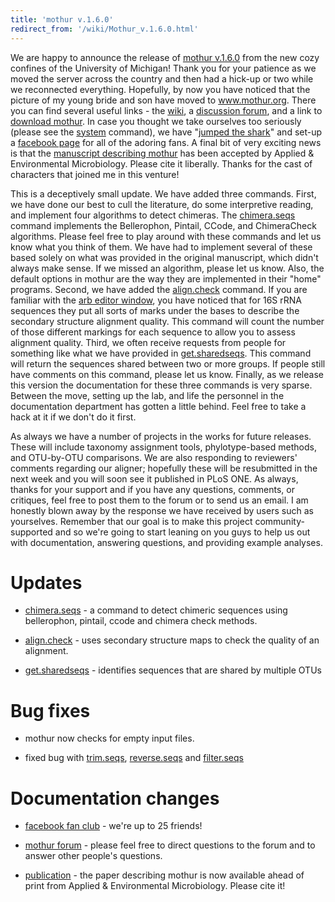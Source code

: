 ```yaml
---
title: 'mothur v.1.6.0'
redirect_from: '/wiki/Mothur_v.1.6.0.html'
---
```

We are happy to announce the release of [mothur
v.1.6.0](/wiki/mothur_v.1.6.0) from the new cozy confines of the
University of Michigan! Thank you for your patience as we moved the
server across the country and then had a hick-up or two while we
reconnected everything. Hopefully, by now you have noticed that the
picture of my young bride and son have moved to www.mothur.org. There
you can find several useful links - the [ wiki](/wiki), a
[discussion forum](https://mothur.org/forum), and a link to [download
mothur](/wiki/download_mothur). In case you thought we take
ourselves too seriously (please see the [system](/wiki/system)
command), we have "[jumped the
shark](https://en.wikipedia.org/wiki/Jumping_the_shark)" and set-up a [facebook
page](https://www.facebook.com/pages/mothur/133966409231) for all of the
adoring fans. A final bit of very exciting news is that the [manuscript
describing
mothur](https://aem.asm.org/cgi/content/abstract/AEM.01541-09v1) has been
accepted by Applied & Environmental Microbiology. Please cite it
liberally. Thanks for the cast of characters that joined me in this
venture!

This is a deceptively small update. We have added three commands. First,
we have done our best to cull the literature, do some interpretive
reading, and implement four algorithms to detect chimeras. The
[chimera.seqs](/wiki/chimera.uchime) command implements the
Bellerophon, Pintail, CCode, and ChimeraCheck algorithms. Please feel
free to play around with these commands and let us know what you think
of them. We have had to implement several of these based solely on what
was provided in the original manuscript, which didn't always make
sense. If we missed an algorithm, please let us know. Also, the default
options in mothur are the way they are implemented in their "home"
programs. Second, we have added the
[align.check](/wiki/align.check) command. If you are familiar with
the [arb editor window](http://www.arb-home.de), you have noticed that
for 16S rRNA sequences they put all sorts of marks under the bases to
describe the secondary structure alignment quality. This command will
count the number of those different markings for each sequence to allow
you to assess alignment quality. Third, we often receive requests from
people for something like what we have provided in
[get.sharedseqs](/wiki/get.sharedseqs). This command will return the
sequences shared between two or more groups. If people still have
comments on this command, please let us know. Finally, as we release
this version the documentation for these three commands is very sparse.
Between the move, setting up the lab, and life the personnel in the
documentation department has gotten a little behind. Feel free to take a
hack at it if we don't do it first.

As always we have a number of projects in the works for future releases.
These will include taxonomy assignment tools, phylotype-based methods,
and OTU-by-OTU comparisons. We are also responding to reviewers'
comments regarding our aligner; hopefully these will be resubmitted in
the next week and you will soon see it published in PLoS ONE. As always,
thanks for your support and if you have any questions, comments, or
critiques, feel free to post them to the forum or to send us an email. I
am honestly blown away by the response we have received by users such as
yourselves. Remember that our goal is to make this project
community-supported and so we're going to start leaning on you guys to
help us out with documentation, answering questions, and providing
example analyses.

Updates
=======

-   [chimera.seqs](/wiki/chimera.uchime) - a command to detect
    chimeric sequences using bellerophon, pintail, ccode and chimera
    check methods.

<!-- -->

-   [align.check](/wiki/align.check) - uses secondary structure
    maps to check the quality of an alignment.

<!-- -->

-   [get.sharedseqs](/wiki/get.sharedseqs) - identifies sequences
    that are shared by multiple OTUs

Bug fixes
=========

-   mothur now checks for empty input files.

<!-- -->

-   fixed bug with [trim.seqs](/wiki/trim.seqs),
    [reverse.seqs](/wiki/reverse.seqs) and
    [filter.seqs](/wiki/filter.seqs)

Documentation changes
=====================

-   [facebook fan
    club](https://www.facebook.com/pages/mothur/133966409231) - we're up
    to 25 friends!

<!-- -->

-   [mothur forum](https://mothur.org/forum) - please feel free to
    direct questions to the forum and to answer other people's
    questions.

<!-- -->

-   [publication](https://aem.asm.org/cgi/content/abstract/AEM.01541-09v1) -
    the paper describing mothur is now available ahead of print from
    Applied & Environmental Microbiology. Please cite it!
